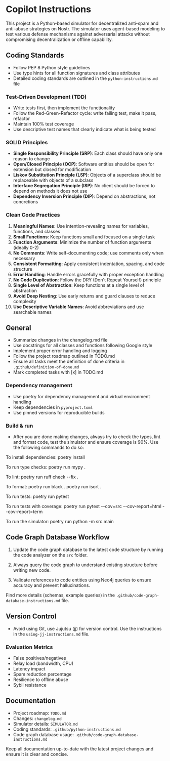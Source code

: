 # Copilot Instructions

This project is a Python-based simulator for decentralized anti-spam and anti-abuse strategies on Nostr. The simulator uses agent-based modeling to test various defense mechanisms against adversarial attacks without compromising decentralization or offline capability.

## Coding Standards

- Follow PEP 8 Python style guidelines
- Use type hints for all function signatures and class attributes
- Detailed coding standards are outlined in the `python-instructions.md` file

### Test-Driven Development (TDD)

- Write tests first, then implement the functionality
- Follow the Red-Green-Refactor cycle: write failing test, make it pass, refactor
- Maintain 100% test coverage
- Use descriptive test names that clearly indicate what is being tested

### SOLID Principles

- **Single Responsibility Principle (SRP)**: Each class should have only one reason to change
- **Open/Closed Principle (OCP)**: Software entities should be open for extension but closed for modification
- **Liskov Substitution Principle (LSP)**: Objects of a superclass should be replaceable with objects of a subclass
- **Interface Segregation Principle (ISP)**: No client should be forced to depend on methods it does not use
- **Dependency Inversion Principle (DIP)**: Depend on abstractions, not concretions

### Clean Code Practices

1. **Meaningful Names**: Use intention-revealing names for variables, functions, and classes
1. **Small Functions**: Keep functions small and focused on a single task
1. **Function Arguments**: Minimize the number of function arguments (ideally 0-2)
1. **No Comments**: Write self-documenting code; use comments only when necessary
1. **Consistent Formatting**: Apply consistent indentation, spacing, and code structure
1. **Error Handling**: Handle errors gracefully with proper exception handling
1. **No Code Duplication**: Follow the DRY (Don't Repeat Yourself) principle
1. **Single Level of Abstraction**: Keep functions at a single level of abstraction
1. **Avoid Deep Nesting**: Use early returns and guard clauses to reduce complexity
1. **Use Descriptive Variable Names**: Avoid abbreviations and use searchable names

## General

- Summarize changes in the changelog.md file
- Use docstrings for all classes and functions following Google style
- Implement proper error handling and logging
- Follow the project roadmap outlined in TODO.md
- Ensure all tasks meet the definition of done criteria in `.github/definition-of-done.md`
- Mark completed tasks with \[x\] in TODO.md

### Dependency management

- Use poetry for dependency management and virtual environment handling
- Keep dependencies in `pyproject.toml`
- Use pinned versions for reproducible builds

### Build & run

- After you are done making changes, always try to check the types, lint and format code, test the simulator and ensure coverage is 90%. Use the following commands to do so:

To install dependencies:
poetry install

To run type checks:
poetry run mypy .

To lint:
poetry run ruff check --fix .

To format:
poetry run black .
poetry run isort .

To run tests:
poetry run pytest

To run tests with coverage:
poetry run pytest --cov=src --cov-report=html --cov-report=term

To run the simulator:
poetry run python -m src.main

## Code Graph Database Workflow

1. Update the code graph database to the latest code structure by running the code analyzer on the `src` folder.

2. Always query the code graph to understand existing structure before writing new code.

3. Validate references to code entities using Neo4j queries to ensure accuracy and prevent hallucinations.

Find more details (schemas, example queries) in the `.github/code-graph-database-instructions.md` file.

## Version Control

- Avoid using Git, use Jujutsu (jj) for version control. Use the instructions in the `using-jj-instructions.md` file.


### Evaluation Metrics

- False positives/negatives
- Relay load (bandwidth, CPU)
- Latency impact
- Spam reduction percentage
- Resilience to offline abuse
- Sybil resistance

## Documentation

- Project roadmap: `TODO.md`
- Changes: `changelog.md`
- Simulator details: `SIMULATOR.md`
- Coding standards: `.github/python-instructions.md`
- Code graph database usage: `.github/code-graph-database-instructions.md`

Keep all documentation up-to-date with the latest project changes and ensure it is clear and concise.
